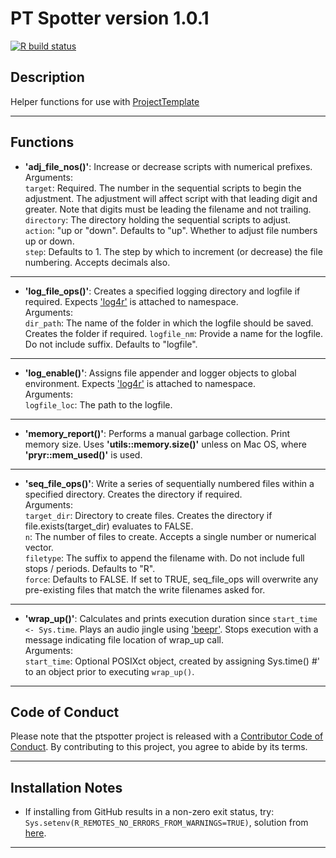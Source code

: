 # PT Spotter version 1.0.1

<!-- badges: start -->
[![R build status](https://github.com/r-leyshon/ptspotter/workflows/R-CMD-check/badge.svg)](https://github.com/r-leyshon/ptspotter/actions)
<!-- badges: end -->

## Description

Helper functions for use with [ProjectTemplate](http://projecttemplate.net/)

***

## Functions

* **'adj_file_nos()'**: Increase or decrease scripts with numerical prefixes.  
Arguments:  
`target`: Required. The number in the sequential scripts to begin the
adjustment. The adjustment will affect script with that leading digit and
greater. Note that digits must be leading the filename and not trailing.  
`directory`: The directory holding the sequential
scripts to adjust.  
`action`: "up or "down". Defaults to "up". Whether to adjust file numbers
up or down.  
`step`: Defaults to 1. The step by which to increment (or decrease) the
file numbering. Accepts decimals also.  

***

* **'log_file_ops()'**: Creates a specified logging directory and logfile if
required.
Expects ['log4r'](https://cran.r-project.org/package=log4r) is attached to
namespace.  
Arguments:  
`dir_path`: The name of the folder in which the logfile should be saved.
Creates the folder if required. 
`logfile_nm`: Provide a name for the logfile. Do not include suffix.
Defaults to "logfile".  

***

* **'log_enable()'**: Assigns file appender and logger objects to global
environment.
Expects ['log4r'](https://cran.r-project.org/package=log4r) is attached to
namespace.  
Arguments:  
`logfile_loc`: The path to the logfile.

***

* **'memory_report()'**: Performs a manual garbage collection. Print memory
size. Uses **'utils::memory.size()'** unless on Mac OS, where
**'pryr::mem_used()'** is used. 

***

* **'seq_file_ops()'**:  Write a series of sequentially numbered files within a
specified directory. Creates the directory if required.  
Arguments:  
`target_dir`: Directory to create files. Creates the directory if file.exists(target_dir) evaluates to FALSE.  
`n`: The number of files to create. Accepts a single number or numerical
vector.  
`filetype`: The suffix to append the filename with. Do not include full
stops / periods. Defaults to "R".  
`force`: Defaults to FALSE. If set to TRUE, seq_file_ops will
overwrite any pre-existing files that match the write filenames asked for.

***

* **'wrap_up()'**: Calculates and prints execution duration since
`start_time <- Sys.time`.
Plays an audio jingle using ['beepr'](https://cran.r-project.org/package=beepr).
Stops execution with a message indicating file location of wrap_up call.  
Arguments:  
`start_time`: Optional POSIXct object, created by assigning Sys.time()
#' to an object prior to executing `wrap_up()`.

***
## Code of Conduct

Please note that the ptspotter project is released with a [Contributor Code of Conduct](https://contributor-covenant.org/version/2/0/CODE_OF_CONDUCT.html). By contributing to this project, you agree to abide by its terms.

***

## Installation Notes

* If installing from GitHub results in a non-zero exit status, try:
`Sys.setenv(R_REMOTES_NO_ERRORS_FROM_WARNINGS=TRUE)`, solution from [here](https://github.com/r-lib/remotes/issues/434).

***
